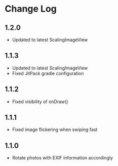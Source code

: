 # Change Log

## 1.2.0
* Updated to latest ScalingImageView

## 1.1.3
* Updated to latest ScalingImageView
* Fixed JitPack gradle configuration

## 1.1.2
* Fixed visibility of onDraw()

## 1.1.1
* Fixed image flickering when swiping fast

## 1.1.0
* Rotate photos with EXIF information accordingly
